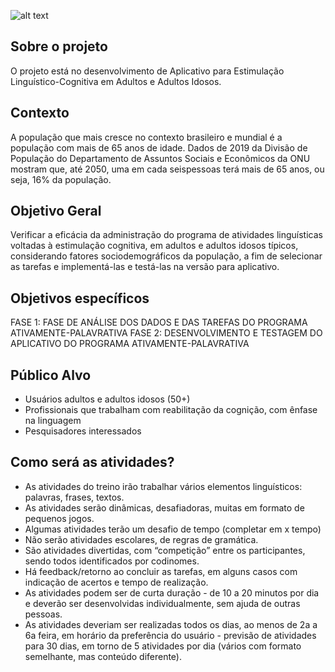 ![alt text](/.github//profile/palavrativa_logo.png?raw=true)

## Sobre o projeto 
O projeto está no desenvolvimento de Aplicativo para Estimulação Linguístico-Cognitiva em Adultos e Adultos Idosos. 

## Contexto 
A população que mais cresce no contexto brasileiro e mundial é a população com mais de 65 anos de idade.
Dados de 2019 da Divisão de População do Departamento de Assuntos Sociais e Econômicos da ONU mostram que, até 2050, uma em cada seispessoas terá mais de 65 anos, ou seja, 16% da população.

## Objetivo Geral 
Verificar a eficácia da administração do programa de atividades linguísticas voltadas à estimulação cognitiva, em adultos e adultos idosos típicos, considerando fatores sociodemográficos da população, a fim de selecionar as tarefas e implementá-las e testá-las na versão para aplicativo.

## Objetivos específicos
FASE 1: FASE DE ANÁLISE DOS DADOS E DAS TAREFAS DO PROGRAMA ATIVAMENTE-PALAVRATIVA
FASE 2: DESENVOLVIMENTO E TESTAGEM DO APLICATIVO DO PROGRAMA ATIVAMENTE-PALAVRATIVA

## Público Alvo
- Usuários adultos e adultos idosos (50+)
- Profissionais que trabalham com reabilitação da cognição, com ênfase na linguagem
- Pesquisadores interessados

## Como será as atividades? 
- As atividades do treino irão trabalhar vários elementos linguísticos: palavras, frases, textos.
- As atividades serão dinâmicas, desafiadoras, muitas em formato de pequenos jogos.
- Algumas atividades terão um desafio de tempo (completar em x tempo)
- Não serão atividades escolares, de regras de gramática.
- São atividades divertidas, com “competição” entre os participantes, sendo todos identificados por codinomes.
- Há feedback/retorno ao concluir as tarefas, em alguns casos com indicação de acertos e tempo de realização.
- As atividades podem ser de curta duração - de 10 a 20 minutos por dia e deverão ser desenvolvidas individualmente, sem ajuda de outras pessoas.
- As atividades deveriam ser realizadas todos os dias, ao menos de 2a a 6a feira, em horário da preferência do usuário - previsão de atividades para 30 dias, em torno de 5 atividades por dia (vários com formato semelhante, mas conteúdo diferente).
